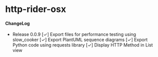 # http-rider-osx


#### ChangeLog

* Release 0.0.9
[✓] Export files for performance testing using slow_cooker
[✓] Export PlantUML sequence diagrams
[✓] Export Python code using requests library
[✓] Display HTTP Method in List view